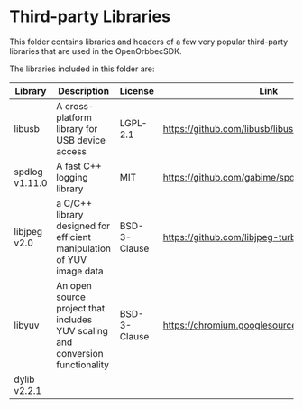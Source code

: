 # Third-party Libraries

This folder contains libraries and headers of a few very popular third-party libraries that are used in the OpenOrbbecSDK.

The libraries included in this folder are:

| Library | Description | License | Link |
|---------|-------------|------|---|
| libusb | A cross-platform library for USB device access | LGPL-2.1 | <https://github.com/libusb/libusb> |
| spdlog v1.11.0 | A fast C++ logging library | MIT | <https://github.com/gabime/spdlog> |
| libjpeg v2.0 | a C/C++ library designed for efficient manipulation of YUV image data |  BSD-3-Clause | <https://github.com/libjpeg-turbo/libjpeg-turbo> |
| libyuv | An open source project that includes YUV scaling and conversion functionality | BSD-3-Clause | <https://chromium.googlesource.com/libyuv/libyuv> |
| dylib v2.2.1